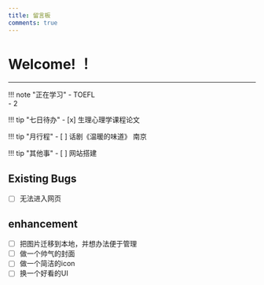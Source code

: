 ```yaml
---
title: 留言板
comments: true
---
```


# Welcome! ！
---


!!! note "正在学习"
    - TOEFL   
    - 2
    
    

!!! tip "七日待办"
    - [x] 生理心理学课程论文<br>

!!! tip "月行程"
    - [ ] 话剧《温暖的味道》 南京
    
!!! tip "其他事"
    - [ ] 网站搭建


## Existing Bugs
- [ ] 无法进入网页
  

## enhancement
- [ ] 把图片迁移到本地，并想办法便于管理
- [ ] 做一个帅气的封面
- [ ] 做一个简洁的icon
- [ ] 换一个好看的UI
